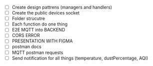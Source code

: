 - [ ] Create design pattrens (managers and handlers)
- [ ] Create the public devices socket
- [ ] Folder strucutre
- [ ] Each function do one thing
- [ ] E2E MQTT into BACKEND 
- [ ] CORS ERROR
- [ ] PRESENTATION WITH FIGMA
- [ ] postman docs
- [ ] MQTT postman requests
- [ ] Send notification for all things (temperature, dustPercentage, AQI)
